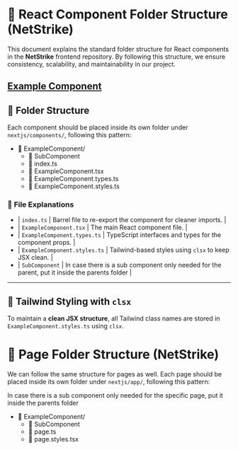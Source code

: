 # 📁 React Component Folder Structure (NetStrike)

This document explains the standard folder structure for React components in the **NetStrike** frontend repository. By following this structure, we ensure consistency, scalability, and maintainability in our project.

## [Example Component](../packages/nextjs/components/ExampleComponent/ExampleComponent.tsx)

## 📂 Folder Structure

Each component should be placed inside its own folder under `nextjs/components/`, following this pattern:

- 📂 ExampleComponent/
  - 📂 SubComponent
  - 📄 index.ts
  - 📄 ExampleComponent.tsx
  - 📄 ExampleComponent.types.ts
  - 📄 ExampleComponent.styles.ts

### 📜 **File Explanations**

- | `index.ts` | Barrel file to re-export the component for cleaner imports. |
- | `ExampleComponent.tsx` | The main React component file. |
- | `ExampleComponent.types.ts` | TypeScript interfaces and types for the component props. |
- | `ExampleComponent.styles.ts` | Tailwind-based styles using `clsx` to keep JSX clean. |
- | `SubComponent` | In case there is a sub component only needed for the parent, put it inside the parents folder |

---

## 🎨 **Tailwind Styling with `clsx`**

To maintain a **clean JSX structure**, all Tailwind class names are stored in `ExampleComponent.styles.ts` using `clsx`.

# 📁 Page Folder Structure (NetStrike)

We can follow the same structure for pages as well. Each page should be placed inside its own folder under `nextjs/app/`, following this pattern:

In case there is a sub component only needed for the specific page, put it inside the parents folder

- 📂 ExampleComponent/
  - 📂 SubComponent
  - 📄 page.ts
  - 📄 page.styles.tsx
